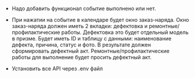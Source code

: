 * Надо добавить функционал событие выполнено или нет.

* При нажатии на событие в календаре будет окно заказ-наряда. Окно заказ-наряда должен иметь 2 вкладки: дефектовка и ремонтные/профилактические работы.
Дефектовка это будет отдельный модель в призме. Будет иметь ID и таблицу с данными: наименование дефекта, причина, статус и фото. В результате должен сформировать дефектный акт.
Ремонтные/профилактические работы для выполнение будет просить дефектный акт.

* Установить все API через .env файл